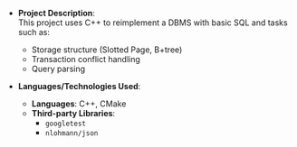 - **Project Description**:  
  This project uses C++ to reimplement a DBMS with basic SQL and tasks such as:  
  - Storage structure (Slotted Page, B+tree)  
  - Transaction conflict handling  
  - Query parsing  

- **Languages/Technologies Used**:  
  - **Languages**: C++, CMake  
  - **Third-party Libraries**:  
    - `googletest`  
    - `nlohmann/json`
